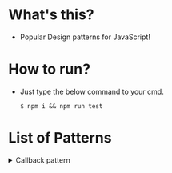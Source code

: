 # What's this?

- Popular Design patterns for JavaScript!

# How to run?

- Just type the below command to your cmd.

  ```
  $ npm i && npm run test
  ```

# List of Patterns

<details>
  <summary>Callback pattern</summary>

## Callback pattern

- [Business logic](./patterns/callback/index.js#L37)
  - I develop the `Check-in` module for the biggest of a world conference.
  - The attendees should input their information by the function of `Conference.attendee()`.
  - All attendee's information should handle by `Conference.attendeeCollection.iterate()` and send to `checkInService`.
    - The [`checkInService`](./patterns/callback/index.js#L51) could check-in the information of the attendee to the Database.
  - The `iterate()` function should have scalability using a callback function.

- [Test scenario](./patterns/callback/index.spec.js#L16)
  - Main purpose
    - The count of calling callback should be correct.
    - The correct argument should deliver to the callback when it called.
  - Details
    - The callback should never call when the collection is empty
    - The callback should call just once when the collection has one element
    - The callback should call once for each element

- The problems
  - Anonymous function
    - It makes impossible to debug the callback function.
    - You could resolve it by replacing the anonymous function to the named function [here](./patterns/callback/run.js#L12).
  - Callback arrow
    - [It](./patterns/callback/callback-arrow-problem.js) is hard for both the unit tests and fixes.
    - You could resolve it by flattening the callbacks like [this](./patterns/callback/callback-arrow-solution.js).
  - `this`
    - `this` is very strange things in JavaScript so [it](./patterns/callback/callback-this-problem.js) could reference another object you didn't expect.
    - [You could resolve this problem](./patterns/callback/index.js#L65) by explicitly defining the `this`.
    - Or use the [`Arrow function`](https://developer.mozilla.org/en-US/docs/Web/JavaScript/Reference/Functions/Arrow_functions) of EC6 spec.

</details>